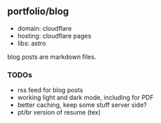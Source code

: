 ## portfolio/blog 

- domain: cloudflare
- hosting: cloudflare pages 
- libs: astro

blog posts are markdown files.

### TODOs
- rss feed for blog posts
- working light and dark mode, including for PDF
- better caching, keep some stuff server side?
- pt/br version of resume (tex)
